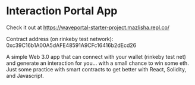 # Interaction Portal App

Check it out at https://waveportal-starter-project.mazlisha.repl.co/ 

Contract address (on rinkeby test network): 0xc39C16b1A00A5dAFE48591A9CFc16416b2dEcd26 

A simple Web 3.0 app that can connect with your wallet (rinkeby test net) and generate an interaction for you... with a small chance to win some eth. 
Just some practice with smart contracts to get better with React, Solidity, and Javascript.
